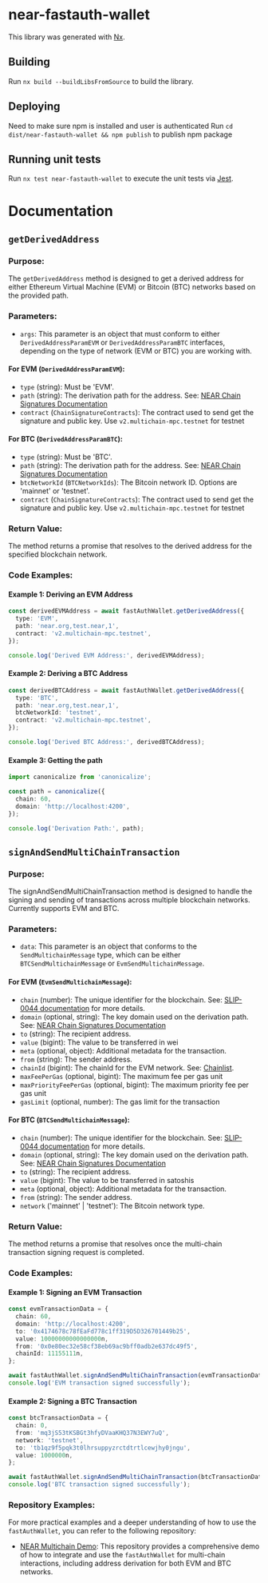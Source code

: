 # near-fastauth-wallet

This library was generated with [Nx](https://nx.dev).

## Building

Run `nx build --buildLibsFromSource` to build the library.

## Deploying

Need to make sure npm is installed and user is authenticated
Run `cd dist/near-fastauth-wallet && npm publish` to publish npm package

## Running unit tests

Run `nx test near-fastauth-wallet` to execute the unit tests via [Jest](https://jestjs.io).

# Documentation

## `getDerivedAddress`

### Purpose:

The `getDerivedAddress` method is designed to get a derived address for either Ethereum Virtual Machine (EVM) or Bitcoin (BTC) networks based on the provided path.

### Parameters:

- `args`: This parameter is an object that must conform to either `DerivedAddressParamEVM` or `DerivedAddressParamBTC` interfaces, depending on the type of network (EVM or BTC) you are working with.

#### For EVM (`DerivedAddressParamEVM`):

- `type` (string): Must be 'EVM'.
- `path` (string): The derivation path for the address. See: [NEAR Chain Signatures Documentation](https://docs.near.org/build/chain-abstraction/chain-signatures)
- `contract` (`ChainSignatureContracts`): The contract used to send get the signature and public key. Use `v2.multichain-mpc.testnet` for testnet

#### For BTC (`DerivedAddressParamBTC`):

- `type` (string): Must be 'BTC'.
- `path` (string): The derivation path for the address. See: [NEAR Chain Signatures Documentation](https://docs.near.org/build/chain-abstraction/chain-signatures)
- `btcNetworkId` (`BTCNetworkIds`): The Bitcoin network ID. Options are 'mainnet' or 'testnet'.
- `contract` (`ChainSignatureContracts`): The contract used to send get the signature and public key. Use `v2.multichain-mpc.testnet` for testnet

### Return Value:

The method returns a promise that resolves to the derived address for the specified blockchain network.

### Code Examples:

#### Example 1: Deriving an EVM Address

```typescript
const derivedEVMAddress = await fastAuthWallet.getDerivedAddress({
  type: 'EVM',
  path: 'near.org,test.near,1',
  contract: 'v2.multichain-mpc.testnet',
});

console.log('Derived EVM Address:', derivedEVMAddress);
```

#### Example 2: Deriving a BTC Address

```typescript
const derivedBTCAddress = await fastAuthWallet.getDerivedAddress({
  type: 'BTC',
  path: 'near.org,test.near,1',
  btcNetworkId: 'testnet',
  contract: 'v2.multichain-mpc.testnet',
});

console.log('Derived BTC Address:', derivedBTCAddress);
```

#### Example 3: Getting the path

```typescript
import canonicalize from 'canonicalize';

const path = canonicalize({
  chain: 60,
  domain: 'http://localhost:4200',
});

console.log('Derivation Path:', path);
```

## `signAndSendMultiChainTransaction`

### Purpose:

The signAndSendMultiChainTransaction method is designed to handle the signing and sending of transactions across multiple blockchain networks. Currently supports EVM and BTC.

### Parameters:

- `data`: This parameter is an object that conforms to the `SendMultichainMessage` type, which can be either `BTCSendMultichainMessage` or `EvmSendMultichainMessage`.

#### For EVM (`EvmSendMultichainMessage`):

- `chain` (number): The unique identifier for the blockchain. See: [SLIP-0044 documentation](https://github.com/satoshilabs/slips/blob/master/slip-0044.md) for more details.
- `domain` (optional, string): The key domain used on the derivation path. See: [NEAR Chain Signatures Documentation](https://docs.near.org/build/chain-abstraction/chain-signatures)
- `to` (string): The recipient address.
- `value` (bigint): The value to be transferred in wei
- `meta` (optional, object): Additional metadata for the transaction.
- `from` (string): The sender address.
- `chainId` (bigint): The chainId for the EVM network. See: [Chainlist](https://chainlist.org/).
- `maxFeePerGas` (optional, bigint): The maximum fee per gas unit
- `maxPriorityFeePerGas` (optional, bigint): The maximum priority fee per gas unit
- `gasLimit` (optional, number): The gas limit for the transaction

#### For BTC (`BTCSendMultichainMessage`):

- `chain` (number): The unique identifier for the blockchain. See: [SLIP-0044 documentation](https://github.com/satoshilabs/slips/blob/master/slip-0044.md) for more details.
- `domain` (optional, string): The key domain used on the derivation path. See: [NEAR Chain Signatures Documentation](https://docs.near.org/build/chain-abstraction/chain-signatures)
- `to` (string): The recipient address.
- `value` (bigint): The value to be transferred in satoshis
- `meta` (optional, object): Additional metadata for the transaction.
- `from` (string): The sender address.
- `network` ('mainnet' | 'testnet'): The Bitcoin network type.

### Return Value:

The method returns a promise that resolves once the multi-chain transaction signing request is completed.

### Code Examples:

#### Example 1: Signing an EVM Transaction

```typescript
const evmTransactionData = {
  chain: 60,
  domain: 'http://localhost:4200',
  to: '0x4174678c78fEaFd778c1ff319D5D326701449b25',
  value: 10000000000000000n,
  from: '0x0e80ec32e58cf38eb69ac9bff0adb2e637dc49f5',
  chainId: 11155111n,
};

await fastAuthWallet.signAndSendMultiChainTransaction(evmTransactionData);
console.log('EVM transaction signed successfully');
```

#### Example 2: Signing a BTC Transaction

```typescript
const btcTransactionData = {
  chain: 0,
  from: 'mq3jS53tKSBGt3hfyDVaaKHQ37N3EWY7uQ',
  network: 'testnet',
  to: 'tb1qz9f5pqk3t0lhrsuppyzrctdtrtlcewjhy0jngu',
  value: 1000000n,
};

await fastAuthWallet.signAndSendMultiChainTransaction(btcTransactionData);
console.log('BTC transaction signed successfully');
```

### Repository Examples:

For more practical examples and a deeper understanding of how to use the `fastAuthWallet`, you can refer to the following repository:

- [NEAR Multichain Demo](https://github.com/near/near-multichain-demo): This repository provides a comprehensive demo of how to integrate and use the `fastAuthWallet` for multi-chain interactions, including address derivation for both EVM and BTC networks.
